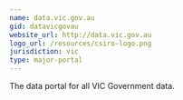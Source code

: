 ```yaml
---
name: data.vic.gov.au
gid: datavicgovau
website_url: http://data.vic.gov.au
logo_url: /resources/csiro-logo.png
jurisdiction: vic
type: major-portal
---
```


The data portal for all VIC Government data.